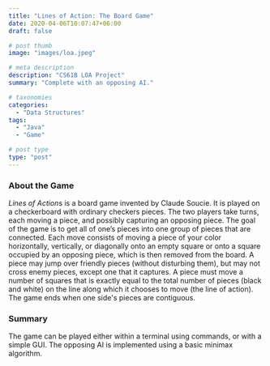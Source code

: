 ```yaml
---
title: "Lines of Action: The Board Game"
date: 2020-04-06T10:07:47+06:00
draft: false

# post thumb
image: "images/loa.jpeg"

# meta description
description: "CS61B LOA Project"
summary: "Complete with an opposing AI."

# taxonomies
categories: 
  - "Data Structures"
tags:
  - "Java"
  - "Game"

# post type
type: "post"
---
```


### About the Game
*Lines of Action*s is a board game invented by Claude Soucie. It is played on a checkerboard with ordinary checkers pieces. The two players take turns, each moving a piece, and possibly capturing an opposing piece. The goal of the game is to get all of one’s pieces into one group of pieces that are connected. Each move consists of moving a piece of your color horizontally, vertically, or diagonally onto an empty square or onto a square occupied by an opposing piece, which is then removed from the board. A piece may jump over friendly pieces (without disturbing them), but may not cross enemy pieces, except one that it captures. A piece must move a number of squares that is exactly equal to the total number of pieces (black and white) on the line along which it chooses to move (the line of action). The game ends when one side's pieces are contiguous.

### Summary
The game can be played either within a terminal using commands, or with a simple GUI. The opposing AI is implemented using a basic minimax algorithm.